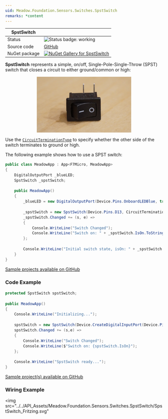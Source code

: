 ```yaml
---
uid: Meadow.Foundation.Sensors.Switches.SpstSwitch
remarks: *content
---
```


| SpstSwitch | |
|--------|--------|
| Status | <img src="https://img.shields.io/badge/Working-brightgreen" style="width: auto; height: -webkit-fill-available;" alt="Status badge: working" /> |
| Source code | [GitHub](https://github.com/WildernessLabs/Meadow.Foundation/tree/main/Source/Meadow.Foundation.Core/Sensors/Switches) |
| NuGet package | <a href="https://www.nuget.org/packages/Meadow.Foundation/" target="_blank"><img src="https://img.shields.io/nuget/v/Meadow.Foundation.svg?label=Meadow.Foundation" alt="NuGet Gallery for SpstSwitch" /></a> |

**SpstSwitch** represents a simple, on/off, Single-Pole-Single-Throw (SPST) switch that closes a circuit to either ground/common or high:

<img src="../../API_Assets/Meadow.Foundation.Sensors.Switches.SpstSwitch/SPST_Switch.jpg" 
    style="width: 60%; display: block; margin-left: auto; margin-right: auto;" />

Use the [`CircuitTerminationType`](/API/CircuitTerminationType) to specify whether the other side of the switch terminates to ground or high.

The following example shows how to use a SPST switch:

```csharp
public class MeadowApp : App<F7Micro, MeadowApp>
{
    DigitalOutputPort _blueLED;
    SpstSwitch _spstSwitch;

    public MeadowApp()
    {
        _blueLED = new DigitalOutputPort(Device.Pins.OnboardLEDBlue, true);

        _spstSwitch = new SpstSwitch(Device.Pins.D13, CircuitTerminationType.High);
        _spstSwitch.Changed += (s, e) =>
        {
            Console.WriteLine("Switch Changed");
            Console.WriteLine("Switch on: " + _spstSwitch.IsOn.ToString());
        };

        Console.WriteLine("Initial switch state, isOn: " + _spstSwitch.IsOn.ToString());
    }
}
```

[Sample projects available on GitHub](https://github.com/WildernessLabs/Meadow.Foundation/tree/master/Source/Meadow.Foundation.Core.Samples) 

### Code Example

```csharp
protected SpstSwitch spstSwitch;

public MeadowApp()
{
    Console.WriteLine("Initializing...");

    spstSwitch = new SpstSwitch(Device.CreateDigitalInputPort(Device.Pins.D02, InterruptMode.EdgeFalling, ResistorMode.InternalPullDown));
    spstSwitch.Changed += (s,e) => 
    {
        Console.WriteLine("Switch Changed");
        Console.WriteLine($"Switch on: {spstSwitch.IsOn}");
    };

    Console.WriteLine("SpstSwitch ready...");
}

```

[Sample project(s) available on GitHub](https://github.com/WildernessLabs/Meadow.Foundation/tree/main/Source/Meadow.Foundation.Core.Samples/Sensors.Switches.SpstSwitch_Sample)

### Wiring Example

<img src="../../API_Assets/Meadow.Foundation.Sensors.Switches.SpstSwitch/SpstSwitch_Fritzing.svg" 
